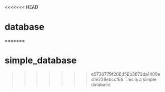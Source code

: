 <<<<<<< HEAD
# database
=======
# simple_database
>>>>>>> e5736779f206d58b3872da1400ad1e228ebccf86
This is a simple database.
